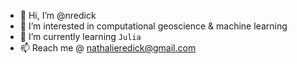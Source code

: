 - 👋 Hi, I’m @nredick
- 👀 I’m interested in computational geoscience & machine learning
- 🌱 I’m currently learning `Julia`
- 📫 Reach me @ [nathalieredick@gmail.com](mailto:nathalieredick@gmail.com)

<!---
nredick/nredick is a ✨ special ✨ repository because its `README.md` (this file) appears on your GitHub profile.
You can click the Preview link to take a look at your changes.
--->
